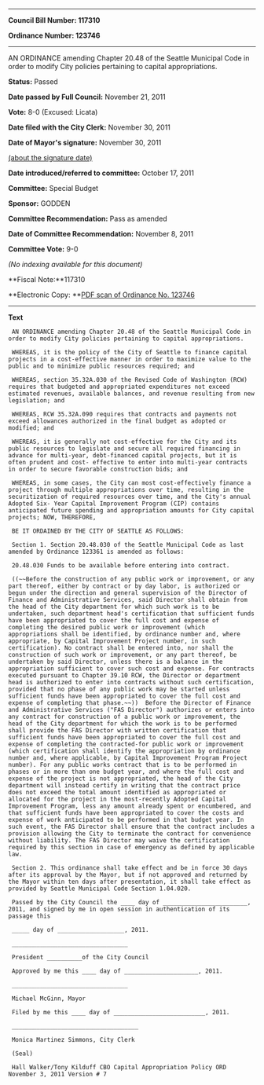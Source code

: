 

********

**Council Bill Number: 117310**
   
**Ordinance Number: 123746**
********

 AN ORDINANCE amending Chapter 20.48 of the Seattle Municipal Code in order to modify City policies pertaining to capital appropriations.

**Status:** Passed
   
**Date passed by Full Council:** November 21, 2011
   
**Vote:** 8-0 (Excused: Licata)
   
**Date filed with the City Clerk:** November 30, 2011
   
**Date of Mayor's signature:** November 30, 2011
   
[(about the signature date)](/~public/approvaldate.htm)
   
   
   
**Date introduced/referred to committee:** October 17, 2011
   
**Committee:** Special Budget
   
**Sponsor:** GODDEN
   
**Committee Recommendation:** Pass as amended
   
**Date of Committee Recommendation:** November 8, 2011
   
**Committee Vote:** 9-0
   
   
_(No indexing available for this document)_

**Fiscal Note:**117310

**Electronic Copy: **[PDF scan of Ordinance No. 123746](/~archives/Ordinances/Ord_123746.pdf)

********

**Text**
   
```
 AN ORDINANCE amending Chapter 20.48 of the Seattle Municipal Code in order to modify City policies pertaining to capital appropriations.

 WHEREAS, it is the policy of the City of Seattle to finance capital projects in a cost-effective manner in order to maximize value to the public and to minimize public resources required; and

 WHEREAS, section 35.32A.030 of the Revised Code of Washington (RCW) requires that budgeted and appropriated expenditures not exceed estimated revenues, available balances, and revenue resulting from new legislation; and

 WHEREAS, RCW 35.32A.090 requires that contracts and payments not exceed allowances authorized in the final budget as adopted or modified; and

 WHEREAS, it is generally not cost-effective for the City and its public resources to legislate and secure all required financing in advance for multi-year, debt-financed capital projects, but it is often prudent and cost- effective to enter into multi-year contracts in order to secure favorable construction bids; and

 WHEREAS, in some cases, the City can most cost-effectively finance a project through multiple appropriations over time, resulting in the securitization of required resources over time, and the City's annual Adopted Six- Year Capital Improvement Program (CIP) contains anticipated future spending and appropriation amounts for City capital projects; NOW, THEREFORE,

 BE IT ORDAINED BY THE CITY OF SEATTLE AS FOLLOWS:

 Section 1. Section 20.48.030 of the Seattle Municipal Code as last amended by Ordinance 123361 is amended as follows:

 20.48.030 Funds to be available before entering into contract.

 ((~~Before the construction of any public work or improvement, or any part thereof, either by contract or by day labor, is authorized or begun under the direction and general supervision of the Director of Finance and Administrative Services, said Director shall obtain from the head of the City department for which such work is to be undertaken, such department head's certification that sufficient funds have been appropriated to cover the full cost and expense of completing the desired public work or improvement (which appropriations shall be identified, by ordinance number and, where appropriate, by Capital Improvement Project number, in such certification). No contract shall be entered into, nor shall the construction of such work or improvement, or any part thereof, be undertaken by said Director, unless there is a balance in the appropriation sufficient to cover such cost and expense. For contracts executed pursuant to Chapter 39.10 RCW, the Director or department head is authorized to enter into contracts without such certification, provided that no phase of any public work may be started unless sufficient funds have been appropriated to cover the full cost and expense of completing that phase.~~))  Before the Director of Finance and Administrative Services ("FAS Director") authorizes or enters into any contract for construction of a public work or improvement, the head of the City department for which the work is to be performed shall provide the FAS Director with written certification that sufficient funds have been appropriated to cover the full cost and expense of completing the contracted-for public work or improvement (which certification shall identify the appropriation by ordinance number and, where applicable, by Capital Improvement Program Project number). For any public works contract that is to be performed in phases or in more than one budget year, and where the full cost and expense of the project is not appropriated, the head of the City department will instead certify in writing that the contract price does not exceed the total amount identified as appropriated or allocated for the project in the most-recently Adopted Capital Improvement Program, less any amount already spent or encumbered, and that sufficient funds have been appropriated to cover the costs and expense of work anticipated to be performed in that budget year. In such event, the FAS Director shall ensure that the contract includes a provision allowing the City to terminate the contract for convenience without liability. The FAS Director may waive the certification required by this section in case of emergency as defined by applicable law.

 Section 2. This ordinance shall take effect and be in force 30 days after its approval by the Mayor, but if not approved and returned by the Mayor within ten days after presentation, it shall take effect as provided by Seattle Municipal Code Section 1.04.020.

 Passed by the City Council the ____ day of ________________________, 2011, and signed by me in open session in authentication of its passage this

 _____ day of ___________________, 2011.

 _________________________________

 President __________of the City Council

 Approved by me this ____ day of _____________________, 2011.

 _________________________________

 Michael McGinn, Mayor

 Filed by me this ____ day of __________________________, 2011.

 ____________________________________

 Monica Martinez Simmons, City Clerk

 (Seal)

 Hall Walker/Tony Kilduff CBO Capital Appropriation Policy ORD November 3, 2011 Version # 7

```
